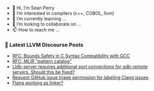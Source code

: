 - 👋 Hi, I’m Sean Perry
- 👀 I’m interested in compilers (c++, COBOL, llvm)
- 🌱 I’m currently learning ...
- 💞️ I’m looking to collaborate on ...
- 📫 How to reach me ...

<!---
s66perry/s66perry is a ✨ special ✨ repository because its `README.md` (this file) appears on your GitHub profile.
You can click the Preview link to take a look at your changes.
--->
### 📕 Latest LLVM Discourse Posts

<!-- DISCOURSE-LLVM:START -->
- [RFC: Bounds Safety in C Syntax Compatibility with GCC](https://discourse.llvm.org/t/rfc-bounds-safety-in-c-syntax-compatibility-with-gcc/85885?page=4#post_72)
- [RFC: MLIR &quot;pattern catalog&quot;](https://discourse.llvm.org/t/rfc-mlir-pattern-catalog/87121#post_4)
- [Lldb-server requires additional port connections for gdb-remote servers. Should this be fixed?](https://discourse.llvm.org/t/lldb-server-requires-additional-port-connections-for-gdb-remote-servers-should-this-be-fixed/87134#post_1)
- [Request GitHub issue triage permission for labeling Clang issues](https://discourse.llvm.org/t/request-github-issue-triage-permission-for-labeling-clang-issues/87126#post_2)
- [Flang working as linker?](https://discourse.llvm.org/t/flang-working-as-linker/87133#post_1)
<!-- DISCOURSE-LLVM:END -->
